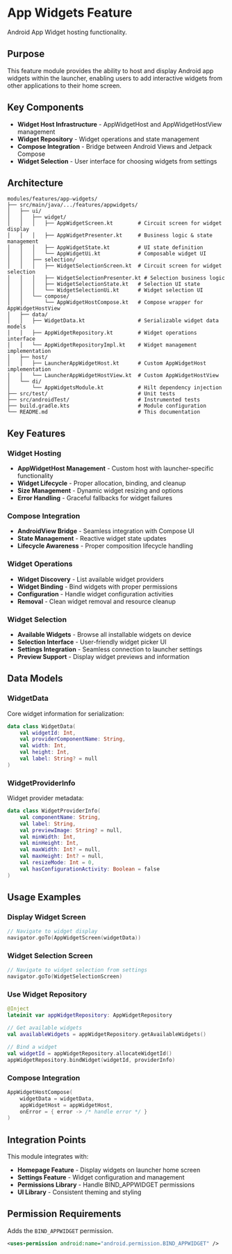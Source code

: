 # App Widgets Feature

Android App Widget hosting functionality.

## Purpose

This feature module provides the ability to host and display Android app widgets within the launcher,
enabling users to add interactive widgets from other applications to their home screen.

## Key Components

- **Widget Host Infrastructure** - AppWidgetHost and AppWidgetHostView management
- **Widget Repository** - Widget operations and state management  
- **Compose Integration** - Bridge between Android Views and Jetpack Compose
- **Widget Selection** - User interface for choosing widgets from settings

## Architecture

```
modules/features/app-widgets/
├── src/main/java/.../features/appwidgets/
│   ├── ui/
│   │   ├── widget/
│   │   │   ├── AppWidgetScreen.kt        # Circuit screen for widget display
│   │   │   ├── AppWidgetPresenter.kt     # Business logic & state management  
│   │   │   ├── AppWidgetState.kt         # UI state definition
│   │   │   └── AppWidgetUi.kt            # Composable widget UI
│   │   ├── selection/
│   │   │   ├── WidgetSelectionScreen.kt  # Circuit screen for widget selection
│   │   │   ├── WidgetSelectionPresenter.kt # Selection business logic
│   │   │   ├── WidgetSelectionState.kt   # Selection UI state
│   │   │   └── WidgetSelectionUi.kt      # Widget selection UI
│   │   └── compose/
│   │       └── AppWidgetHostCompose.kt   # Compose wrapper for AppWidgetHostView
│   ├── data/
│   │   ├── WidgetData.kt                 # Serializable widget data models
│   │   ├── AppWidgetRepository.kt        # Widget operations interface
│   │   └── AppWidgetRepositoryImpl.kt    # Widget management implementation
│   ├── host/
│   │   ├── LauncherAppWidgetHost.kt      # Custom AppWidgetHost implementation
│   │   └── LauncherAppWidgetHostView.kt  # Custom AppWidgetHostView
│   └── di/
│       └── AppWidgetsModule.kt           # Hilt dependency injection
├── src/test/                             # Unit tests
├── src/androidTest/                      # Instrumented tests
├── build.gradle.kts                      # Module configuration
└── README.md                             # This documentation
```

## Key Features

### Widget Hosting
- **AppWidgetHost Management** - Custom host with launcher-specific functionality
- **Widget Lifecycle** - Proper allocation, binding, and cleanup
- **Size Management** - Dynamic widget resizing and options
- **Error Handling** - Graceful fallbacks for widget failures

### Compose Integration
- **AndroidView Bridge** - Seamless integration with Compose UI
- **State Management** - Reactive widget state updates
- **Lifecycle Awareness** - Proper composition lifecycle handling

### Widget Operations
- **Widget Discovery** - List available widget providers
- **Widget Binding** - Bind widgets with proper permissions
- **Configuration** - Handle widget configuration activities
- **Removal** - Clean widget removal and resource cleanup

### Widget Selection
- **Available Widgets** - Browse all installable widgets on device
- **Selection Interface** - User-friendly widget picker UI
- **Settings Integration** - Seamless connection to launcher settings
- **Preview Support** - Display widget previews and information

## Data Models

### WidgetData
Core widget information for serialization:
```kotlin
data class WidgetData(
    val widgetId: Int,
    val providerComponentName: String,
    val width: Int,
    val height: Int,
    val label: String? = null
)
```

### WidgetProviderInfo
Widget provider metadata:
```kotlin
data class WidgetProviderInfo(
    val componentName: String,
    val label: String,
    val previewImage: String? = null,
    val minWidth: Int,
    val minHeight: Int,
    val maxWidth: Int? = null,
    val maxHeight: Int? = null,
    val resizeMode: Int = 0,
    val hasConfigurationActivity: Boolean = false
)
```

## Usage Examples

### Display Widget Screen
```kotlin
// Navigate to widget display
navigator.goTo(AppWidgetScreen(widgetData))
```

### Widget Selection Screen
```kotlin
// Navigate to widget selection from settings
navigator.goTo(WidgetSelectionScreen)
```

### Use Widget Repository
```kotlin
@Inject
lateinit var appWidgetRepository: AppWidgetRepository

// Get available widgets
val availableWidgets = appWidgetRepository.getAvailableWidgets()

// Bind a widget
val widgetId = appWidgetRepository.allocateWidgetId()
appWidgetRepository.bindWidget(widgetId, providerInfo)
```

### Compose Integration
```kotlin
AppWidgetHostCompose(
    widgetData = widgetData,
    appWidgetHost = appWidgetHost,
    onError = { error -> /* handle error */ }
)
```

## Integration Points

This module integrates with:
- **Homepage Feature** - Display widgets on launcher home screen
- **Settings Feature** - Widget configuration and management
- **Permissions Library** - Handle BIND_APPWIDGET permissions
- **UI Library** - Consistent theming and styling

## Permission Requirements

Adds the `BIND_APPWIDGET` permission.
```xml
<uses-permission android:name="android.permission.BIND_APPWIDGET" />
```